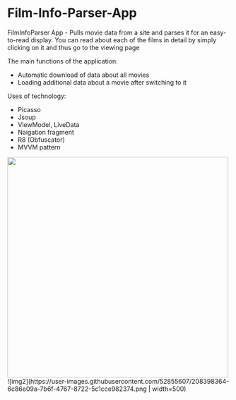 # Film-Info-Parser-App

FilmInfoParser App - Pulls movie data from a site and parses it for an easy-to-read display.
You can read about each of the films in detail by simply clicking on it and thus go to the viewing page

The main functions of the application:
- Automatic download of data about all movies
- Loading additional data about a movie after switching to it

Uses of technology:
- Picasso 
- Jsoup
- ViewModel, LiveData
- Naigation fragment
- R8 (Obfuscator)
- MVVM pattern

<img src="https://user-images.githubusercontent.com/52855607/208398360-4e2ff01d-2c5f-4124-985b-c1f6a593ef8c.png" width="500">
![img2](https://user-images.githubusercontent.com/52855607/208398364-6c86e09a-7b6f-4767-8722-5c1cce982374.png | width=500)
